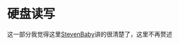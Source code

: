 # 硬盘读写
这一部分我觉得这里[StevenBaby](https://github.com/StevenBaby/onix/blob/dev/docs/01%20%E7%B3%BB%E7%BB%9F%E5%BC%95%E5%AF%BC/006%20%E7%A1%AC%E7%9B%98%E8%AF%BB%E5%86%99.md)讲的很清楚了，这里不再赘述 
